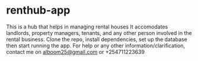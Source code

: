# renthub-app
This is a hub that helps in managing rental houses
It accomodates landlords, property managers, tenants, and any other person involved in the rental business.
Clone the repo, install dependencies, set up the database then start running the app.
For help or any other information/clarification, contact me on alboom25@gmail.com or +254711223639
